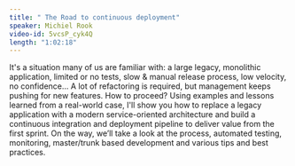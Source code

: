 ```yaml
---
title: " The Road to continuous deployment"
speaker: Michiel Rook
video-id: 5vcsP_cyk4Q
length: "1:02:18"
---
```

It's a situation many of us are familiar with: a large legacy, monolithic application, limited or no tests, slow & manual release process, low velocity, no confidence... A lot of refactoring is required, but management keeps pushing for new features. How to proceed? Using examples and lessons learned from a real-world case, I'll show you how to replace a legacy application with a modern service-oriented architecture and build a continuous integration and deployment pipeline to deliver value from the first sprint. On the way, we’ll take a look at the process, automated testing, monitoring, master/trunk based development and various tips and best practices. 
